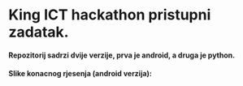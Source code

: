 # King ICT hackathon pristupni zadatak.

#### Repozitorij sadrzi dvije verzije, prva je android, a druga je python.

#### Slike konacnog rjesenja (android verzija):